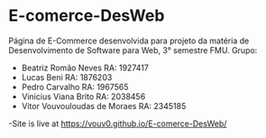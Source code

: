 # E-comerce-DesWeb

Página de E-Commerce desenvolvida para projeto da matéria de Desenvolvimento de Software para Web, 3° semestre FMU. 
Grupo:
- Beatriz Romão Neves               RA: 1927417
- Lucas Beni                        RA: 1876203
- Pedro Carvalho                    RA: 1967565
- Vinicius Viana Brito              RA: 2038456
- Vitor Vouvouloudas de Moraes      RA: 2345185

-Site is live at https://vouv0.github.io/E-comerce-DesWeb/
